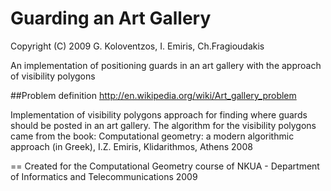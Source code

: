 Guarding an Art Gallery
==
Copyright (C) 2009 G. Koloventzos, I. Emiris, Ch.Fragioudakis

An implementation of positioning guards in an art gallery with the approach of visibility polygons

##Problem definition
http://en.wikipedia.org/wiki/Art_gallery_problem

Implementation of visibility polygons approach for finding where guards 
should be posted in an art gallery. The algorithm for the visibility polygons
came from the book:
Computational geometry: a modern algorithmic approach (in Greek), I.Z. Emiris, Klidarithmos, Athens 2008

==
Created for the Computational Geometry course of NKUA - Department of Informatics and Telecommunications 2009

